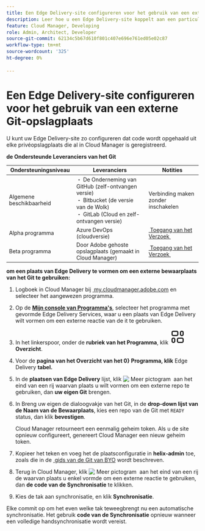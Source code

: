 ```yaml
---
title: Een Edge Delivery-site configureren voor het gebruik van een externe Git-opslagplaats
description: Leer hoe u een Edge Delivery-site koppelt aan een particuliere of zakelijke Git-opslagplaats.
feature: Cloud Manager, Developing
role: Admin, Architect, Developer
source-git-commit: 62134c5b67d610f801c407e696e761ed05e02c87
workflow-type: tm+mt
source-wordcount: '325'
ht-degree: 0%

---
```



# Een Edge Delivery-site configureren voor het gebruik van een externe Git-opslagplaats

U kunt uw Edge Delivery-site zo configureren dat code wordt opgehaald uit elke privéopslagplaats die al in Cloud Manager is geregistreerd.

**de Ondersteunde Leveranciers van het Git**

| Ondersteuningsniveau | Leveranciers | Notities |
| --- | --- | --- |
| Algemene beschikbaarheid | ・ De Onderneming van GitHub (zelf-ontvangen versie) <br>・ Bitbucket (de versie van de Wolk) <br>・ GitLab (Cloud en zelf-ontvangen versie) | Verbinding maken zonder inschakelen |
| Alpha programma | Azure DevOps (cloudversie) | [&#x200B; Toegang van het Verzoek &#x200B;](mailto:grp-cloudmanager_byog@adobe.com) |
| Beta programma | Door Adobe gehoste opslagplaats (gemaakt in Cloud Manager) | [&#x200B; Toegang van het Verzoek &#x200B;](mailto:grp-cloudmanager_byog@adobe.com) |

**om een plaats van Edge Delivery te vormen om een externe bewaarplaats van het Git te gebruiken:**

1. Logboek in Cloud Manager bij [&#x200B; my.cloudmanager.adobe.com &#x200B;](https://my.cloudmanager.adobe.com/) en selecteer het aangewezen programma.
1. Op de **[Mijn console van Programma&#39;s](/help/implementing/cloud-manager/navigation.md#my-programs)**, selecteer het programma met gevormde Edge Delivery Services, waar u een plaats van Edge Delivery wilt vormen om een externe reactie van de it te gebruiken.
1. In het linkerspoor, onder de **rubriek van het Programma**, klik **![pictogram van het Overzicht &#x200B;](/help/implementing/cloud-manager/edge-delivery/assets/overview.svg) Overzicht**.
1. Voor de **pagina van het Overzicht van het 0&rbrace; Programma, klik** Edge Delivery **tabel.**
1. In de **plaatsen van Edge Delivery** lijst, klik ![&#x200B; Meer pictogram &#x200B;](https://spectrum.adobe.com/static/icons/workflow_18/Smock_More_18_N.svg) aan het eind van een rij waarvan plaats u wilt vormen om een externe repo te gebruiken, dan **uw eigen Git** brengen.
1. In Breng uw eigen de dialoogvakje van het Git, in de **drop-down lijst van de Naam van de Bewaarplaats**, kies een repo van de Git met `READY` status, dan klik **bevestigen**.

   Cloud Manager retourneert een eenmalig geheim token. Als u de site opnieuw configureert, genereert Cloud Manager een nieuw geheim token.

1. Kopieer het teken en voeg het de plaatsconfiguratie in **helix-admin** toe, zoals die in de [&#x200B; gids van de Git van BYO &#x200B;](https://www.aem.live/developer/byo-git) wordt beschreven.
1. Terug in Cloud Manager, klik ![&#x200B; Meer pictogram &#x200B;](https://spectrum.adobe.com/static/icons/workflow_18/Smock_More_18_N.svg) aan het eind van een rij de waarvan plaats u enkel vormde om een externe reactie te gebruiken, dan **de code van de Synchronisatie** te klikken.
1. Kies de tak aan synchronisatie, en klik **Synchronisatie**.

Elke commit op om het even welke tak teweegbrengt nu een automatische synchronisatie. Het gebruik **code van de Synchronisatie** opnieuw wanneer een volledige handsynchronisatie wordt vereist.
